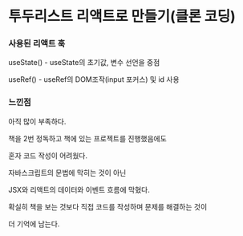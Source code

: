 # 투두리스트 리액트로 만들기(클론 코딩)

### 사용된 리액트 훅
useState() - useState의 초기값, 변수 선언을 중점

useRef() - useRef의 DOM조작(input 포커스) 및 id 사용

### 느낀점
아직 많이 부족하다.

책을 2번 정독하고 책에 있는 프로젝트를 진행했음에도 

혼자 코드 작성이 어려웠다.

자바스크립트의 문법에 막히는 것이 아닌 

JSX와 리액트의 데이터와 이벤트 흐름에 막혔다.

확실히 책을 보는 것보다 직접 코드를 작성하며 문제를 해결하는 것이

더 기억에 남는다.
